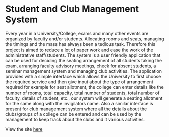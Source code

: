 # Student and Club Management System


Every year in a University/College, exams and many other events are organized by faculty and/or students. Allocating rooms and seats,
managing the timings and the mass has always been a tedious task. Therefore this project is aimed to reduce a lot of paper work and ease 
the work of the administrative staff/students. The system is a user friendly application that can be used for deciding the seating arrangement 
of all students taking the exam, arranging faculty advisory meetings, check for absent students, a seminar management system and managing 
club activities. The application provides with a simple interface which allows the University to first choose the required service and then 
give input about the type of arrangement required for example for seat allotment, the college can enter details like the number of rooms, 
total capacity, total number of students, total number of faculty, details of student, etc., our system will generate a seating allotment for 
the same along with the invigilators name. Also a similar interface is present for club management system where all the details about the 
clubs/groups of a college can be entered and can be used by the management to keep track about  the clubs and it various activities.

View the site [here](https://team6-seproject.herokuapp.com)
